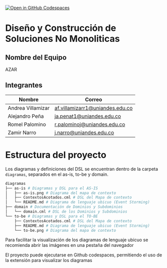 
[![Open in GitHub Codespaces](https://github.com/codespaces/badge.svg)](https://github.com/codespaces/new?hide_repo_select=true&repo=MISO-projects/AlpesPartnersContextMap)

# Diseño y Construcción de Soluciones No Monoliticas

## Nombre del Equipo

AZAR

## Integrantes

| Nombre | Correo |
|--------|--------|
| Andrea Villamizar | af.villamizarr1@uniandes.edu.co |
| Alejandro Peña | ja.penat1@uniandes.edu.co |
| Romel Palomino | r.palominoj@uniandes.edu.co |
| Zamir Narro | j.narro@uniandes.edu.co |


# Estructura del proyecto
Los diagramas y definiciones del DSL se encuentran dentro de la carpeta `diagramas`, separados en el as-is, to-be y domain.

```sh
diagramas
├── as-is # Diagramas y DSL para el AS-IS
│   ├── as-is.png # Diagrama del mapa de contexto
│   ├── ContextosAcotados.cml # DSL del Mapa de contexto
│   └── README.md # Diagrama de lenguaje ubicuo (Event Storming)
├── domain # Documentación de Dominios y Subdominios
│   └── domain.cml # DSL de los Dominios y Subdominios
└── to-be # Diagramas y DSL para el TO-BE
    ├── ContextosAcotados.cml # DSL del Mapa de contexto
    ├── README.md # Diagrama de lenguaje ubicuo (Event Storming)
    └── to-be.png # Diagrama del mapa de contexto
```

Para facilitar la visualización de los diagramas de lenguaje ubicuo se recomienda abrir las imágenes en una pestaña del navegador 

El proyecto puede ejecutarse en Github codespaces, permitiendo el uso de la extensión para visualizar los diagramas